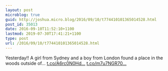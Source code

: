 ```yaml
---
layout: post
microblog: true
guid: http://joshua.micro.blog/2016/09/10/t774410101365014528.html
post_id: 35013
date: 2016-09-10T11:52:10+1100
lastmod: 2019-07-30T17:41:21+1100
type: post
url: /2016/09/10/t774410101365014528.html
---
```

Yesterday!!
A girl from Sydney and a boy from London found a place in the woods outside of… [t.co/A6rc0N0Hd...](https://t.co/A6rc0N0Hd8) [t.co/m7u7NGR70...](https://t.co/m7u7NGR70I)
